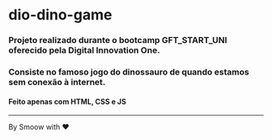 # dio-dino-game
### Projeto realizado durante o bootcamp GFT_START_UNI oferecido pela Digital Innovation One.
### Consiste no famoso jogo do dinossauro de quando estamos sem conexão à internet.


#### Feito apenas com HTML, CSS e JS
--------------------------------------

By Smoow with ❤️

